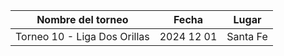 |      Nombre del torneo       |   Fecha    |  Lugar   |
|:----------------------------:|:----------:|:--------:|
| Torneo 10 - Liga Dos Orillas | 2024 12 01 | Santa Fe |